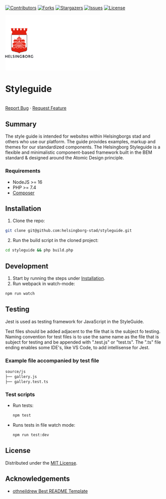 <!-- SHIELDS -->
[![Contributors][contributors-shield]][contributors-url]
[![Forks][forks-shield]][forks-url]
[![Stargazers][stars-shield]][stars-url]
[![Issues][issues-shield]][issues-url]
[![License][license-shield]][license-url]

<p>
  <a href="https://github.com/helsingborg-stad/styleguide">
    <img src="docs/images/hbg-github-logo-combo.png" alt="Logo" width="300">
  </a>
</p>
<h1>Styleguide</h1>
<p>
  <br />
  <a href="https://github.com/helsingborg-stad/styleguide/issues">Report Bug</a>
  ·
  <a href="https://github.com/helsingborg-stad/styleguide/issues">Request Feature</a>
</p>


## Summary
The style guide is intended for websites within Helsingborgs stad and others who use our platform. The guide provides examples, markup and themes for our standardized components. The Helsingborg Styleguide is a flexible and minimalistic component-based framework built in the BEM standard & designed around the Atomic Design principle.

### Requirements

- NodeJS >= 16
- PHP >= 7.4
- [Composer](https://getcomposer.org/)

## Installation
1. Clone the repo:
  ```sh
  git clone git@github.com:helsingborg-stad/styleguide.git
  ```
2. Run the build script in the cloned project:
  ```sh
  cd styleguide && php build.php
  ```

## Development
1. Start by running the steps under [Installation](#installation).
2. Run webpack in watch-mode:
  ```sh
  npm run watch
  ```

## Testing

Jest is used as testing framework for JavaScript in the StyleGuide.

Test files should be added adjacent to the file that is the subject fo testing. Naming convention for test files is to use the same name as the file that is subject for testing and be appended with ".test.js" or "test.ts". The ".ts" file ending enables some IDE's, like VS Code, to add intellisense for Jest.

### Example file accompanied by test file
```
source/js
├── gallery.js
├── gallery.test.ts
```

### Test scripts
* Run tests:
  ```sh
  npm test
  ```
* Runs tests in file watch mode:
  ```sh
  npm run test:dev
  ```

## License
Distributed under the [MIT License][license-url].


## Acknowledgements
- [othneildrew Best README Template](https://github.com/othneildrew/Best-README-Template)


<!-- MARKDOWN LINKS & IMAGES -->
<!-- https://www.markdownguide.org/basic-syntax/#reference-style-links -->
[contributors-shield]: https://img.shields.io/github/contributors/helsingborg-stad/styleguide.svg?style=flat-square
[contributors-url]: https://github.com/helsingborg-stad/styleguide/graphs/contributors
[forks-shield]: https://img.shields.io/github/forks/helsingborg-stad/styleguide.svg?style=flat-square
[forks-url]: https://github.com/helsingborg-stad/styleguide/network/members
[stars-shield]: https://img.shields.io/github/stars/helsingborg-stad/styleguide.svg?style=flat-square
[stars-url]: https://github.com/helsingborg-stad/styleguide/stargazers
[issues-shield]: https://img.shields.io/github/issues/helsingborg-stad/styleguide.svg?style=flat-square
[issues-url]: https://github.com/helsingborg-stad/styleguide/issues
[license-shield]: https://img.shields.io/github/license/helsingborg-stad/styleguide.svg?style=flat-square
[license-url]: https://raw.githubusercontent.com/helsingborg-stad/styleguide/master/LICENSE